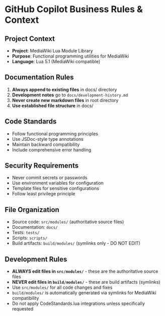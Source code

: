 # GitHub Copilot Business Rules & Context

## Project Context
- **Project**: MediaWiki Lua Module Library
- **Purpose**: Functional programming utilities for MediaWiki
- **Language**: Lua 5.1 (MediaWiki compatible)

## Documentation Rules
1. **Always append to existing files** in docs/ directory
2. **Development notes** go to `docs/development-history.md`
3. **Never create new markdown files** in root directory
4. **Use established file structure** in docs/

## Code Standards
- Follow functional programming principles
- Use JSDoc-style type annotations
- Maintain backward compatibility
- Include comprehensive error handling

## Security Requirements
- Never commit secrets or passwords
- Use environment variables for configuration
- Template files for sensitive configurations
- Follow least privilege principle

## File Organization
- Source code: `src/modules/` (authoritative source files)
- Documentation: `docs/`
- Tests: `tests/`
- Scripts: `scripts/`
- Build artifacts: `build/modules/` (symlinks only - DO NOT EDIT)

## Development Rules
- **ALWAYS edit files in `src/modules/`** - these are the authoritative source files
- **NEVER edit files in `build/modules/`** - these are build artifacts (symlinks)
- Use `src/modules/` for all code changes and fixes
- `build/modules/` is automatically generated via symlinks for MediaWiki compatibility
- Do not apply CodeStandards.lua integrations unless specifically requested 